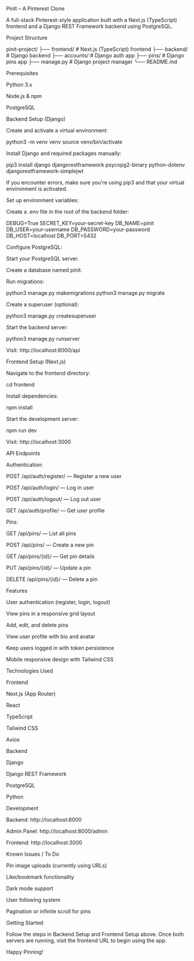 PinIt – A Pinterest Clone

A full-stack Pinterest-style application built with a Next.js (TypeScript) frontend and a Django REST Framework backend using PostgreSQL.

Project Structure

pinit-project/
├── frontend/           # Next.js (TypeScript) frontend
├── backend/            # Django backend
├── accounts/           # Django auth app
├── pins/               # Django pins app
├── manage.py           # Django project manager
└── README.md

Prerequisites

Python 3.x

Node.js & npm

PostgreSQL

Backend Setup (Django)

Create and activate a virtual environment:

python3 -m venv venv
source venv/bin/activate

Install Django and required packages manually:

pip3 install django djangorestframework psycopg2-binary python-dotenv djangorestframework-simplejwt

If you encounter errors, make sure you're using pip3 and that your virtual environment is activated.

Set up environment variables:

Create a .env file in the root of the backend folder:

DEBUG=True
SECRET_KEY=your-secret-key
DB_NAME=pinit
DB_USER=your-username
DB_PASSWORD=your-password
DB_HOST=localhost
DB_PORT=5432

Configure PostgreSQL:

Start your PostgreSQL server.

Create a database named pinit.

Run migrations:

python3 manage.py makemigrations
python3 manage.py migrate

Create a superuser (optional):

python3 manage.py createsuperuser

Start the backend server:

python3 manage.py runserver

Visit: http://localhost:8000/api

Frontend Setup (Next.js)

Navigate to the frontend directory:

cd frontend

Install dependencies:

npm install

Start the development server:

npm run dev

Visit: http://localhost:3000

API Endpoints

Authentication:

POST /api/auth/register/ — Register a new user

POST /api/auth/login/ — Log in user

POST /api/auth/logout/ — Log out user

GET /api/auth/profile/ — Get user profile

Pins:

GET /api/pins/ — List all pins

POST /api/pins/ — Create a new pin

GET /api/pins/{id}/ — Get pin details

PUT /api/pins/{id}/ — Update a pin

DELETE /api/pins/{id}/ — Delete a pin

Features

User authentication (register, login, logout)

View pins in a responsive grid layout

Add, edit, and delete pins

View user profile with bio and avatar

Keep users logged in with token persistence

Mobile responsive design with Tailwind CSS

Technologies Used

Frontend

Next.js (App Router)

React

TypeScript

Tailwind CSS

Axios

Backend

Django

Django REST Framework

PostgreSQL

Python

Development

Backend: http://localhost:8000

Admin Panel: http://localhost:8000/admin

Frontend: http://localhost:3000

Known Issues / To Do

Pin image uploads (currently using URLs)

Like/bookmark functionality

Dark mode support

User following system

Pagination or infinite scroll for pins

Getting Started

Follow the steps in Backend Setup and Frontend Setup above. Once both servers are running, visit the frontend URL to begin using the app.

Happy Pinning!

